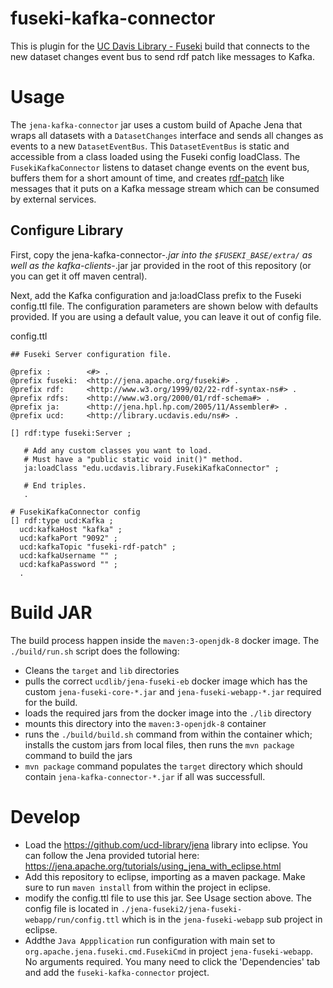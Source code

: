 # fuseki-kafka-connector
This is plugin for the [UC Davis Library - Fuseki](https://github.com/ucd-library/jena) build that connects to the new dataset changes event bus to send rdf patch like messages to Kafka.

# Usage

The `jena-kafka-connector` jar uses a custom build of Apache Jena that wraps all datasets with a `DatasetChanges` interface and sends all changes as events to a new `DatasetEventBus`.  This `DatasetEventBus` is static and accessible from a class loaded using the Fuseki config loadClass.  The `FusekiKafkaConnector` listens to dataset change events on the event bus, buffers them for a short amount of time, and creates [rdf-patch](https://afs.github.io/rdf-patch/) like messages that it puts on a Kafka message stream which can be consumed by external services.

## Configure Library

First, copy the jena-kafka-connector-*.jar into the `$FUSEKI_BASE/extra/` as well as the kafka-clients-*.jar jar provided in the root of this repository (or you can get it off maven central).

Next, add the Kafka configuration and ja:loadClass prefix to the Fuseki config.ttl file. The configuration parameters are shown below with defaults provided.  If you are using a default value, you can leave it out of config file.

config.ttl
```ttl
## Fuseki Server configuration file.

@prefix :        <#> .
@prefix fuseki:  <http://jena.apache.org/fuseki#> .
@prefix rdf:     <http://www.w3.org/1999/02/22-rdf-syntax-ns#> .
@prefix rdfs:    <http://www.w3.org/2000/01/rdf-schema#> .
@prefix ja:      <http://jena.hpl.hp.com/2005/11/Assembler#> .
@prefix ucd:     <http://library.ucdavis.edu/ns#> .

[] rdf:type fuseki:Server ;

   # Add any custom classes you want to load.
   # Must have a "public static void init()" method.
   ja:loadClass "edu.ucdavis.library.FusekiKafkaConnector" ;   

   # End triples.
   .

# FusekiKafkaConnector config
[] rdf:type ucd:Kafka ;
  ucd:kafkaHost "kafka" ;
  ucd:kafkaPort "9092" ;
  ucd:kafkaTopic "fuseki-rdf-patch" ;
  ucd:kafkaUsername "" ;
  ucd:kafkaPassword "" ;
  .
```


# Build JAR

The build process happen inside the `maven:3-openjdk-8` docker image.  The `./build/run.sh` script does the following:

  - Cleans the `target` and `lib` directories
  - pulls the correct `ucdlib/jena-fuseki-eb` docker image which has the custom `jena-fuseki-core-*.jar` and `jena-fuseki-webapp-*.jar` required for the build.
  - loads the required jars from the docker image into the `./lib` directory
  - mounts this directory into the `maven:3-openjdk-8` container
  - runs the `./build/build.sh` command from within the container which; installs the custom jars from local files, then runs the `mvn package` command to build the jars
  - `mvn package` command populates the `target` directory which should contain `jena-kafka-connector-*.jar` if all was successfull. 

# Develop

  - Load the https://github.com/ucd-library/jena library into eclipse.  You can follow the Jena provided tutorial here: https://jena.apache.org/tutorials/using_jena_with_eclipse.html
  - Add this repository to eclipse, importing as a maven package.  Make sure to run `maven install` from within the project in eclipse.
  - modify the config.ttl file to use this jar.  See Usage section above.  The config file is located in `./jena-fuseki2/jena-fuseki-webapp/run/config.ttl` which is in the `jena-fuseki-webapp` sub project in eclipse.
  - Addthe `Java Appplication` run configuration with main set to `org.apache.jena.fuseki.cmd.FusekiCmd` in project `jena-fuseki-webapp`.  No arguments required.  You many need to click the 'Dependencies' tab and add the `fuseki-kafka-connector` project.
